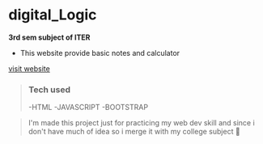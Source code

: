 # digital_Logic

**3rd sem subject of ITER**

- This website provide basic notes and calculator

[visit website](https://abhishek622.github.io/digital_Logic.github.io/)

> ### Tech used
> 
> -HTML
> -JAVASCRIPT
> -BOOTSTRAP

>I'm made this project just for practicing my web dev skill and since i don't have much of idea so i merge it with my college subject 🙂
